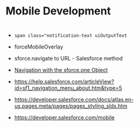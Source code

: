 # Mobile Development
#

* `span class="notification-text uiOutputText`
* forceMobileOverlay
* sforce.navigate to URL - Salesforce method
* [Navigation with the sforce.one Object](https://developer.salesforce.com/docs/atlas.en-us.salesforce1.meta/salesforce1/salesforce1_dev_jsapi_sforce_one.htm)

* https://help.salesforce.com/articleView?id=sf1_navigation_menu_about.htm&type=5
* https://developer.salesforce.com/docs/atlas.en-us.pages.meta/pages/pages_styling_slds.htm
* https://developer.salesforce.com/mobile
